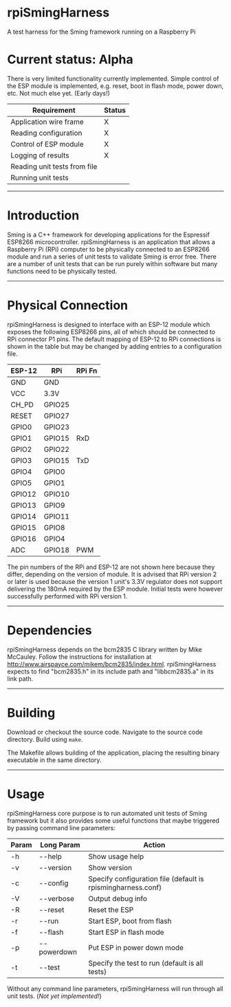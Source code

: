 # rpiSmingHarness
A test harness for the Sming framework running on a Raspberry Pi
# Current status: Alpha
There is very limited functionality currently implemented. Simple control of the ESP module is implemented, e.g. reset, boot in flash mode, power down, etc. Not much else yet. (Early days!)

|Requirement|Status|
|-----------|------|
|Application wire frame|X|
|Reading configuration|X|
|Control of ESP module| X|
|Logging of results|X|
|Reading unit tests from file| |
|Running unit tests| |

---
# Introduction
Sming is a C++ framework for developing applications for the Espressif ESP8266 microcontroller. rpiSmingHarness is an application that allows a Raspberry Pi (RPi) computer to be physically connected to an ESP8266 module and run a series of unit tests to validate Sming is error free. There are a number of unit tests that can be run purely within software but many functions need to be physically tested.

---
# Physical Connection
rpiSmingHarness is designed to interface with an ESP-12 module which exposes the following ESP8266 pins, all of which should be connected to RPi connector P1 pins. The default mapping of ESP-12 to RPi connections is shown in the table but may be changed by adding entries to a configuration file.

|ESP-12|RPi   |RPi Fn|
|------|------|-------|
|GND   |GND   |      |
|VCC   |3.3V  |      |
|CH_PD |GPIO25|      |
|RESET |GPIO27|      |
|GPIO0 |GPIO23|      |
|GPIO1 |GPIO15|RxD   |
|GPIO2 |GPIO22|      |
|GPIO3 |GPIO15|TxD   |
|GPIO4 |GPIO0 |      |
|GPIO5 |GPIO1 |      |
|GPIO12|GPIO10|      |
|GPIO13|GPIO9 |      |
|GPIO14|GPIO11|      |
|GPIO15|GPIO8 |      |
|GPIO16|GPIO4 |      |
|ADC   |GPIO18|PWM   |

The pin numbers of the RPi and ESP-12 are not shown here because they differ, depending on the version of module.
It is advised that RPi version 2 or later is used because the version 1 unit's 3.3V regulator does not support delivering the 180mA required by the ESP module. Initial tests were however successfully performed with RPi version 1.

---
# Dependencies
rpiSmingHarness depends on the bcm2835 C library written by Mike McCauley. Follow the instructions for installation at http://www.airspayce.com/mikem/bcm2835/index.html. rpiSmingHarness expects to find "bcm2835.h" in its include path and "libbcm2835.a" in its link path.

---
# Building
Download or checkout the source code.
Navigate to the source code directory.
Build using `make`.

The Makefile allows building of the application, placing the resulting binary executable in the same directory.

---
# Usage
rpiSmingHarness core purpose is to run automated unit tests of Sming framework but it also provides some useful functions that maybe triggered by passing command line parameters:

|Param|Long Param |Action                     |
|-----|-----------|---------------------------|
|-h   |--help     |Show usage help            |
|-v   |--version  |Show version               |
|-c   |--config   |Specify configuration file (default is rpismingharness.conf)|
|-V   |--verbose  |Output debug info          |
|-R   |--reset    |Reset the ESP              |
|-r   |--run      |Start ESP, boot from flash |
|-f   |--flash    |Start ESP in flash mode    |
|-p   |--powerdown|Put ESP in power down mode |
|-t   |--test     |Specify the test to run (default is all tests)|

Without any command line parameters, rpiSmingHarness will run through all unit tests. (_Not yet implemented!_)
